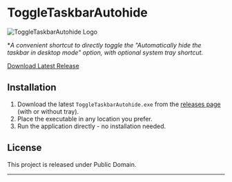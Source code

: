 # ToggleTaskbarAutohide

![ToggleTaskbarAutohide Logo](assets/github.png)

**A convenient shortcut to directly toggle the "Automatically hide the taskbar in desktop mode" option, with optional system tray shortcut.*


[Download Latest Release](https://github.com/FreelanceProgrammingServices/ToggleTaskbarAutohide/releases/latest)

</div>

## Installation

1. Download the latest `ToggleTaskbarAutohide.exe` from the [releases page](https://github.com/yourusername/ToggleTaskbarAutohide/releases/latest) (with or without tray).
2. Place the executable in any location you prefer.
3. Run the application directly - no installation needed.


## License

This project is released under Public Domain.

---

</div>
